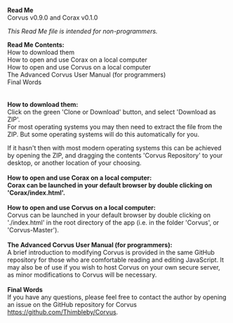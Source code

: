 <b>Read Me</b><br>
Corvus v0.9.0 and Corax v0.1.0<br>

<i>This Read Me file is intended for non-programmers.</i>

<b>Read Me Contents:</b><br>
How to download them<br>
How to open and use Corax on a local computer<br>
How to open and use Corvus on a local computer<br>
The Advanced Corvus User Manual (for programmers) <br>
Final Words<br>
<br>
<br>
<b>How to download them:</b><br>
Click on the green 'Clone or Download' button, and select 'Download as ZIP'. <br>
For most operating systems you may then need to extract the file from the ZIP. 
But some operating systems will do this automatically for you. 

If it hasn't then with most modern operating systems this can be achieved by opening the ZIP, and 
dragging the contents 'Corvus Repository' to your desktop, or another location of your choosing.<br>
<br>
<b>How to open and use Corax on a local computer: <br>
Corax can be launched in your default browser by double clicking on 'Corax/index.html'.<br>
<br>
How to open and use Corvus on a local computer:</b><br>
Corvus can be launched in your default browser by double clicking on './index.html' in the root directory of the app (i.e. in the folder 'Corvus', or 'Corvus-Master').<br>
<br>
<b>The Advanced Corvus User Manual (for programmers):</b><br>
A brief introduction to modifying Corvus is provided in the same GitHub repository for those who are comfortable reading and editing JavaScript.
It may also be of use if you wish to host Corvus on your own secure server, as minor modifications to Corvus will be necessary.
<br>
<br>
<b>Final Words</b><br>
If you have any questions, please feel free to contact the author by opening an issue on the GitHub repository for Corvus https://github.com/Thimbleby/Corvus.
 
